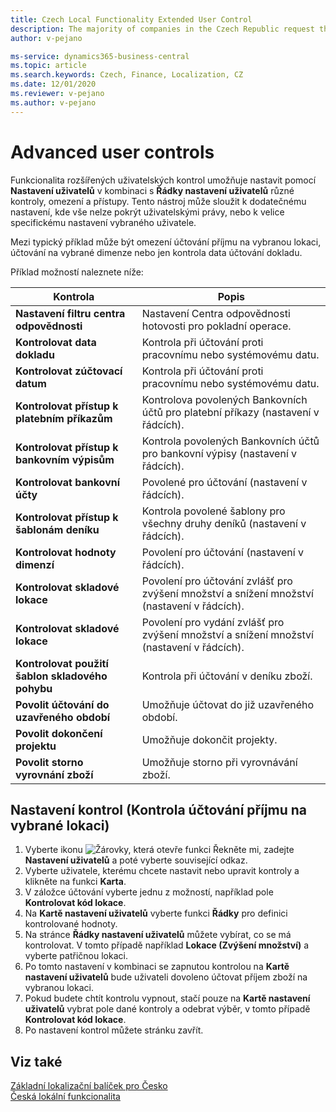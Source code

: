 ```yaml
---
title: Czech Local Functionality Extended User Control 
description: The majority of companies in the Czech Republic request the following improvements to be implemented in user setup and control.
author: v-pejano

ms-service: dynamics365-business-central
ms.topic: article
ms.search.keywords: Czech, Finance, Localization, CZ
ms.date: 12/01/2020
ms.reviewer: v-pejano
ms.author: v-pejano
---
```


# Advanced user controls


Funkcionalita rozšířených uživatelských kontrol umožňuje nastavit pomocí **Nastavení uživatelů** v kombinaci s **Řádky nastavení uživatelů** různé kontroly, omezení a přístupy. Tento nástroj může sloužit k dodatečnému nastavení, kde vše nelze pokrýt uživatelskými právy, nebo k velice specifickému nastavení vybraného uživatele.

Mezi typický příklad může být omezení účtování příjmu na vybranou lokaci, účtování na vybrané dimenze nebo jen kontrola data účtování dokladu.

Příklad možností naleznete níže:

|Kontrola|Popis|
|-|-|
|**Nastavení filtru centra odpovědnosti** | Nastavení Centra odpovědnosti hotovosti pro pokladní operace. |
|**Kontrolovat data dokladu**| Kontrola při účtování proti pracovnímu nebo systémovému datu. |
|**Kontrolovat zúčtovací datum** | Kontrola při účtování proti pracovnímu nebo systémovému datu. |
|**Kontrolovat přístup k platebním příkazům** | Kontrolova povolených Bankovních účtů pro platební příkazy (nastavení v řádcích). |
|**Kontrolovat přístup k bankovním výpisům** | Kontrola povolených Bankovních účtů pro bankovní výpisy (nastavení v řádcích). |
|**Kontrolovat bankovní účty** | Povolené pro účtování (nastavení v řádcích). |
|**Kontrolovat přístup k šablonám deníku** | Kontrola povolené šablony pro všechny druhy deníků (nastavení v řádcích). |
|**Kontrolovat hodnoty dimenzí** | Povolení pro účtování (nastavení v řádcích). |
|**Kontrolovat skladové lokace** | Povolení pro účtování zvlášť pro zvýšení množství a snížení množství (nastavení v řádcích). |
|**Kontrolovat skladové lokace** | Povolení pro vydání zvlášť pro zvýšení množství a snížení množství (nastavení v řádcích). |
|**Kontrolovat použití šablon skladového pohybu** | Kontrola při účtování v deníku zboží. |
|**Povolit účtování do uzavřeného období** | Umožňuje účtovat do již uzavřeného období. |
|**Povolit dokončení projektu** | Umožňuje dokončit projekty. |
|**Povolit storno vyrovnání zboží** | Umožňuje storno při vyrovnávání zboží. |

## Nastavení kontrol (Kontrola účtování příjmu na vybrané lokaci)
1. Vyberte ikonu ![Žárovky, která otevře funkci Řekněte mi](../../media/ui-search/search_small.png "Řekněte mi, co chcete dělat"), zadejte **Nastavení uživatelů** a poté vyberte související odkaz.
2. Vyberte uživatele, kterému chcete nastavit nebo upravit kontroly a klikněte na funkci **Karta**.
3. V záložce účtování vyberte jednu z možností, například pole **Kontrolovat kód lokace**. 
4. Na **Kartě nastavení uživatelů** vyberte funkci **Řádky** pro definici kontrolované hodnoty.
5. Na stránce **Řádky nastavení uživatelů** můžete vybírat, co se má kontrolovat. V tomto případě například **Lokace (Zvýšení množství)** a vyberte patřičnou lokaci.
6. Po tomto nastavení v kombinaci se zapnutou kontrolou na **Kartě nastavení uživatelů** bude uživateli dovoleno účtovat příjem zboží na vybranou lokaci.
7. Pokud budete chtít kontrolu vypnout, stačí pouze na **Kartě nastavení uživatelů** vybrat pole dané kontroly a odebrat výběr, v tomto případě **Kontrolovat kód lokace**.
8. Po nastavení kontrol můžete stránku zavřít.


## Viz také

[Základní lokalizační balíček pro Česko](ui-extensions-core-localization-pack-cz.md)  
[Česká lokální funkcionalita](czech-local-functionality.md)  
